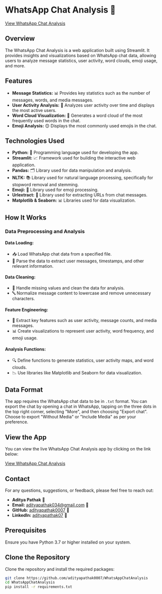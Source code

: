 # WhatsApp Chat Analysis 📱

[View WhatsApp Chat Analysis](https://whatsappchatanalysis-5fdc65fn64oswe8ph3odpy.streamlit.app)

## Overview

The WhatsApp Chat Analysis is a web application built using Streamlit. It provides insights and visualizations based on WhatsApp chat data, allowing users to analyze message statistics, user activity, word clouds, emoji usage, and more.

## Features

- **Message Statistics:** 📊 Provides key statistics such as the number of messages, words, and media messages.
- **User Activity Analysis:** 👥 Analyzes user activity over time and displays the most active users.
- **Word Cloud Visualization:** 🌈 Generates a word cloud of the most frequently used words in the chat.
- **Emoji Analysis:** 😊 Displays the most commonly used emojis in the chat.

## Technologies Used

- **Python:** 🐍 Programming language used for developing the app.
- **Streamlit:** 📈 Framework used for building the interactive web application.
- **Pandas:** 🗂️ Library used for data manipulation and analysis.
- **NLTK:** 📚 Library used for natural language processing, specifically for stopword removal and stemming.
- **Emoji:** 🌟 Library used for emoji processing.
- **Urlextract:** 🔗 Library used for extracting URLs from chat messages.
- **Matplotlib & Seaborn:** 📊 Libraries used for data visualization.

## How It Works

### Data Preprocessing and Analysis

#### Data Loading:
- 📥 Load WhatsApp chat data from a specified file.
- 📜 Parse the data to extract user messages, timestamps, and other relevant information.

#### Data Cleaning:
- 🧹 Handle missing values and clean the data for analysis.
- 🔤 Normalize message content to lowercase and remove unnecessary characters.

#### Feature Engineering:
- 🔑 Extract key features such as user activity, message counts, and media messages.
- 📊 Create visualizations to represent user activity, word frequency, and emoji usage.

#### Analysis Functions:
- 🔍 Define functions to generate statistics, user activity maps, and word clouds.
- 📉 Use libraries like Matplotlib and Seaborn for data visualization.

## Data Format
The app requires the WhatsApp chat data to be in `.txt` format. You can export the chat by opening a chat in WhatsApp, tapping on the three dots in the top right corner, selecting "More", and then choosing "Export chat". Choose to export "Without Media" or "Include Media" as per your preference.

## View the App

You can view the live WhatsApp Chat Analysis app by clicking on the link below:

[View WhatsApp Chat Analysis](https://whatsappchatanalysis-5fdc65fn64oswe8ph3odpy.streamlit.app/)

## Contact

For any questions, suggestions, or feedback, please feel free to reach out:

- **Aditya Pathak** 👤
- **Email:** [adityapathak034@gmail.com](mailto:adityapathak034@gmail.com) 📧
- **GitHub:** [adityapathak0007](https://github.com/adityapathak0007) 🐙
- **LinkedIn:** [adityapathak07](https://www.linkedin.com/in/adityapathak07) 🔗

## Prerequisites

Ensure you have Python 3.7 or higher installed on your system.

## Clone the Repository

Clone the repository and install the required packages:

```bash
git clone https://github.com/adityapathak0007/WhatsAppChatAnalysis
cd WhatsAppChatAnalysis
pip install -r requirements.txt
